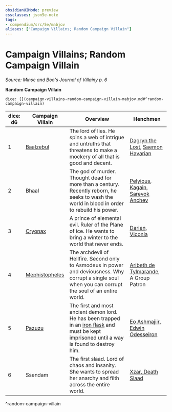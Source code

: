 ```yaml
---
obsidianUIMode: preview
cssclasses: json5e-note
tags:
- compendium/src/5e/mabjov
aliases: ["Campaign Villains; Random Campaign Villain"]
---
```

# Campaign Villains; Random Campaign Villain
*Source: Minsc and Boo's Journal of Villainy p. 6* 

**Random Campaign Villain**

`dice: [](campaign-villains-random-campaign-villain-mabjov.md#^random-campaign-villain)`

| dice: d6 | Campaign Villain | Overview | Henchmen |
|----------|------------------|----------|----------|
| 1 | [Baalzebul](Mechanics/bestiary/npc/baalzebul-mabjov.md) | The lord of lies. He spins a web of intrigue and untruths that threatens to make a mockery of all that is good and decent. | [Dagryn the Lost](Mechanics/bestiary/npc/dagryn-mabjov.md), [Saemon Havarian](Mechanics/bestiary/npc/saemon-havarian-mabjov.md) |
| 2 | Bhaal | The god of murder. Thought dead for more than a century. Recently reborn, he seeks to wash the world in blood in order to rebuild his power. | [Pelyious](Mechanics/bestiary/npc/pelyious-avhoste-mabjov.md), [Kagain](Mechanics/bestiary/npc/kagain-mabjov.md), [Sarevok Anchev](Mechanics/bestiary/npc/sarevok-mabjov.md) |
| 3 | [Cryonax](Mechanics/bestiary/npc/cryonax-mabjov.md) | A prince of elemental evil. Ruler of the Plane of ice. He wants to bring a winter to the world that never ends. | [Darien](Mechanics/bestiary/npc/darien-mabjov.md), [Viconia](Mechanics/bestiary/npc/viconia-devir-mabjov.md) |
| 4 | [Mephistopheles](Mechanics/bestiary/npc/mephistopheles-mabjov.md) | The archdevil of Hellfire. Second only to Asmodeus in power and deviousness. Why corrupt a single soul when you can corrupt the soul of an entire world. | [Aribeth de Tylmarande](Mechanics/bestiary/npc/aribeth-de-tylmarande-mabjov.md), A Group Patron |
| 5 | [Pazuzu](Mechanics/bestiary/npc/pazuzu-mabjov.md) | The first and most ancient demon lord. He has been trapped in an [iron flask](Mechanics/items/iron-flask.md) and must be kept imprisoned until a way is found to destroy him. | [Eo Ashmajiir](Mechanics/bestiary/npc/eo-ashmajiir-mabjov.md), [Edwin Odesseiron](Mechanics/bestiary/npc/edwin-odesseiron-mabjov.md) |
| 6 | Ssendam | The first slaad. Lord of chaos and insanity. She wants to spread her anarchy and filth across the entire world. | [Xzar, Death Slaad](Mechanics/bestiary/npc/xzar-the-chaos-clone-mabjov.md) |
^random-campaign-villain
